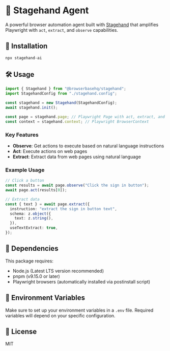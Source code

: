 # 🤘 Stagehand Agent

A powerful browser automation agent built with [Stagehand](https://github.com/browserbase/stagehand) that amplifies Playwright with `act`, `extract`, and `observe` capabilities.

## 🚀 Installation

```bash
npx stagehand-ai
```

## 🛠️ Usage

```typescript
import { Stagehand } from "@browserbasehq/stagehand";
import StagehandConfig from "./stagehand.config";

const stagehand = new Stagehand(StagehandConfig);
await stagehand.init();

const page = stagehand.page; // Playwright Page with act, extract, and observe methods
const context = stagehand.context; // Playwright BrowserContext
```

### Key Features

- **Observe**: Get actions to execute based on natural language instructions
- **Act**: Execute actions on web pages
- **Extract**: Extract data from web pages using natural language

### Example Usage

```typescript
// Click a button
const results = await page.observe("Click the sign in button");
await page.act(results[0]);

// Extract data
const { text } = await page.extract({
  instruction: "extract the sign in button text",
  schema: z.object({
    text: z.string(),
  }),
  useTextExtract: true,
});
```

## 🔧 Dependencies

This package requires:

- Node.js (Latest LTS version recommended)
- pnpm (v9.15.0 or later)
- Playwright browsers (automatically installed via postinstall script)

## 📝 Environment Variables

Make sure to set up your environment variables in a `.env` file. Required variables will depend on your specific configuration.

## 📄 License

MIT
